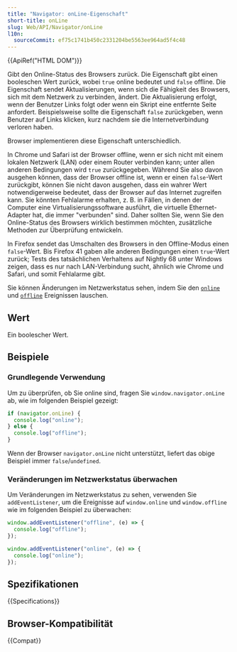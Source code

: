 ```yaml
---
title: "Navigator: onLine-Eigenschaft"
short-title: onLine
slug: Web/API/Navigator/onLine
l10n:
  sourceCommit: ef75c1741b450c2331204be5563ee964ad5f4c48
---
```


{{ApiRef("HTML DOM")}}

Gibt den Online-Status des Browsers zurück. Die Eigenschaft gibt einen booleschen Wert zurück, wobei `true` online bedeutet und `false` offline. Die Eigenschaft sendet Aktualisierungen, wenn sich die Fähigkeit des Browsers, sich mit dem Netzwerk zu verbinden, ändert. Die Aktualisierung erfolgt, wenn der Benutzer Links folgt oder wenn ein Skript eine entfernte Seite anfordert. Beispielsweise sollte die Eigenschaft `false` zurückgeben, wenn Benutzer auf Links klicken, kurz nachdem sie die Internetverbindung verloren haben.

Browser implementieren diese Eigenschaft unterschiedlich.

In Chrome und Safari ist der Browser offline, wenn er sich nicht mit einem lokalen Netzwerk (LAN) oder einem Router verbinden kann; unter allen anderen Bedingungen wird `true` zurückgegeben. Während Sie also davon ausgehen können, dass der Browser offline ist, wenn er einen `false`-Wert zurückgibt, können Sie nicht davon ausgehen, dass ein wahrer Wert notwendigerweise bedeutet, dass der Browser auf das Internet zugreifen kann. Sie könnten Fehlalarme erhalten, z. B. in Fällen, in denen der Computer eine Virtualisierungssoftware ausführt, die virtuelle Ethernet-Adapter hat, die immer "verbunden" sind. Daher sollten Sie, wenn Sie den Online-Status des Browsers wirklich bestimmen möchten, zusätzliche Methoden zur Überprüfung entwickeln.

In Firefox sendet das Umschalten des Browsers in den Offline-Modus einen `false`-Wert. Bis Firefox 41 gaben alle anderen Bedingungen einen `true`-Wert zurück; Tests des tatsächlichen Verhaltens auf Nightly 68 unter Windows zeigen, dass es nur nach LAN-Verbindung sucht, ähnlich wie Chrome und Safari, und somit Fehlalarme gibt.

Sie können Änderungen im Netzwerkstatus sehen, indem Sie den [`online`](/de/docs/Web/API/Window/online_event) und [`offline`](/de/docs/Web/API/Window/offline_event) Ereignissen lauschen.

## Wert

Ein boolescher Wert.

## Beispiele

### Grundlegende Verwendung

Um zu überprüfen, ob Sie online sind, fragen Sie `window.navigator.onLine` ab, wie im folgenden Beispiel gezeigt:

```js
if (navigator.onLine) {
  console.log("online");
} else {
  console.log("offline");
}
```

Wenn der Browser `navigator.onLine` nicht unterstützt, liefert das obige Beispiel immer `false`/`undefined`.

### Veränderungen im Netzwerkstatus überwachen

Um Veränderungen im Netzwerkstatus zu sehen, verwenden Sie `addEventListener`, um die Ereignisse auf `window.online` und `window.offline` wie im folgenden Beispiel zu überwachen:

```js
window.addEventListener("offline", (e) => {
  console.log("offline");
});

window.addEventListener("online", (e) => {
  console.log("online");
});
```

## Spezifikationen

{{Specifications}}

## Browser-Kompatibilität

{{Compat}}
